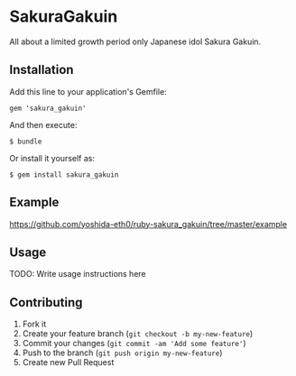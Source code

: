 # SakuraGakuin

All about a limited growth period only Japanese idol Sakura Gakuin.

## Installation

Add this line to your application's Gemfile:

    gem 'sakura_gakuin'

And then execute:

    $ bundle

Or install it yourself as:

    $ gem install sakura_gakuin

## Example

https://github.com/yoshida-eth0/ruby-sakura_gakuin/tree/master/example

## Usage

TODO: Write usage instructions here

## Contributing

1. Fork it
2. Create your feature branch (`git checkout -b my-new-feature`)
3. Commit your changes (`git commit -am 'Add some feature'`)
4. Push to the branch (`git push origin my-new-feature`)
5. Create new Pull Request
